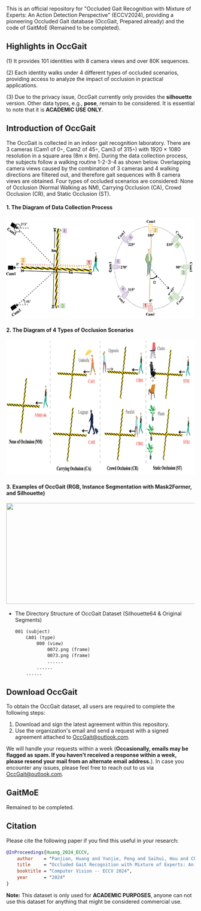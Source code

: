 This is an official repository for "Occluded Gait Recognition with Mixture of Experts: An Action Detection Perspective" (ECCV2024), providing a pioneering Occluded Gait database (OccGait, Prepared already) and the code of GaitMoE (Remained to be completed).

## Highlights in OccGait

(1) It provides 101 identities with 8 camera views and over 80K sequences.

(2) Each identity walks under 4 different types of occluded scenarios, providing access to analyze the impact of occlusion in practical applications.

(3) Due to the privacy issue, OccGait currently only provides the **silhouette** version. Other data types, e.g., **pose**, remain to be considered. It is essential to note that it is **ACADEMIC USE ONLY**. 

## Introduction of OccGait
The OccGait is collected in an indoor gait recognition laboratory. There are 3 cameras (Cam1 of 0◦, Cam2 of 45◦, Cam3 of 315◦) with 1920 × 1080 resolution in a square area (8m x 8m). During the data collection process, the subjects follow a walking routine 1-2-3-4 as shown below. Overlapping camera views caused by the combination of 3 cameras and 4 walking directions are filtered out, and therefore gait sequences with 8 camera views are obtained. Four types of occluded scenarios are considered: None of Occlusion (Normal Walking as NM), Carrying Occlusion (CA), Crowd Occlusion (CR), and Static Occlusion (ST).
    
#### 1. The Diagram of Data Collection Process
<img src="./assets/collection_process.png" width = "585" height = "270"/>

#### 2. The Diagram of 4 Types of Occlusion Scenarios
<img src="./assets/occlusion_scenarios.png" width = "830" height = "360"/>

#### 3. Examples of OccGait (RGB, Instance Segmentation with Mask2Former, and Silhouette)
<img src="./assets/rgb_seg_sil_masked.gif" width = "810" height = "270"/>

- The Directory Structure of OccGait Dataset (Silhouette64 & Original Segments)
    ```
    001 (subject)
        CA01 (type)
            000 (view)
                0072.png (frame)
                0073.png (frame)
                ......
            ......
        ......
    ```

## Download OccGait
To obtain the OccGait dataset, all users are required to complete the following steps:
  1. Download and sign the latest agreement within this repository.
  2. Use the organization's email and send a request with a signed agreement attached to OccGait@outlook.com.
  
We will handle your requests within a week (**Occasionally, emails may be flagged as spam. If you haven't received a response within a week, please resend your mail from an alternate email address.**). In case you encounter any issues, please feel free to reach out to us via OccGait@outlook.com. <br>

## GaitMoE
Remained to be completed.

## Citation
Please cite the following paper if you find this useful in your research:

```BibTeX
@InProceedings{Huang_2024_ECCV,
    author    = "Panjian, Huang and Yunjie, Peng and Saihui, Hou and Chunshui, Cao and Xu, Liu and Zhiqiang, He and Yongzhen, Huang",
    title     = "Occluded Gait Recognition with Mixture of Experts: An Action Detection Perspective",
    booktitle = "Computer Vision -- ECCV 2024",
    year      = "2024"
}
```

**Note:**
This dataset is only used for **ACADEMIC PURPOSES**, anyone can not use this dataset for anything that might be considered commercial use.

